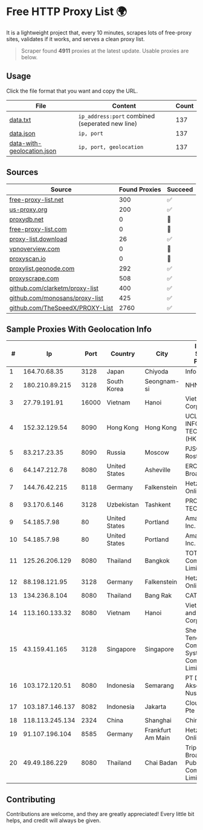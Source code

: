 
# Free HTTP Proxy List 🌍

It is a lightweight project that, every 10 minutes, scrapes lots of free-proxy sites, validates if it works, and serves a clean proxy list.


> Scraper found **4911** proxies at the latest update. Usable proxies are below.

## Usage

Click the file format that you want and copy the URL.


|File|Content|Count|
|----|-------|-----|
|[data.txt](https://raw.githubusercontent.com/themiralay/Proxy-List-World/master/data.txt)|`ip_address:port` combined (seperated new line)|137|
|[data.json](https://raw.githubusercontent.com/themiralay/Proxy-List-World/master/data.json)|`ip, port`|137|
|[data-with-geolocation.json](https://raw.githubusercontent.com/themiralay/Proxy-List-World/master/data-with-geolocation.json)|`ip, port, geolocation`|137|

## Sources

|Source|Found Proxies|Succeed|
|------|-------------|-------|
|[free-proxy-list.net](https://free-proxy-list.net)|300|✅|
|[us-proxy.org](https://www.us-proxy.org)|200|✅|
|[proxydb.net](http://proxydb.net)|0|🚫|
|[free-proxy-list.com](https://free-proxy-list.com/?page=&port=&type%5B%5D=http&type%5B%5D=https&up_time=0&search=Search)|0|🚫|
|[proxy-list.download](https://www.proxy-list.download/HTTP)|26|✅|
|[vpnoverview.com](https://vpnoverview.com/privacy/anonymous-browsing/free-proxy-servers)|0|🚫|
|[proxyscan.io](https://www.proxyscan.io)|0|🚫|
|[proxylist.geonode.com](https://proxylist.geonode.com/api/proxy-list?limit=300&page=1&sort_by=lastChecked&sort_type=desc&protocols=http,https)|292|✅|
|[proxyscrape.com](https://api.proxyscrape.com/v2/?request=displayproxies&protocol=http&timeout=10000&country=all&ssl=all&anonymity=all)|508|✅|
|[github.com/clarketm/proxy-list](https://raw.githubusercontent.com/clarketm/proxy-list/master/proxy-list-raw.txt)|400|✅|
|[github.com/monosans/proxy-list](https://raw.githubusercontent.com/monosans/proxy-list/main/proxies/http.txt)|425|✅|
|[github.com/TheSpeedX/PROXY-List](https://raw.githubusercontent.com/TheSpeedX/PROXY-List/master/http.txt)|2760|✅|


## Sample Proxies With Geolocation Info

|#|Ip|Port|Country|City|Internet Service Provider|
|-|--|----|-------|----|-------------------------|
|1|164.70.68.35|3128|Japan|Chiyoda|InfoSphere|
|2|180.210.89.215|3128|South Korea|Seongnam-si|NHNCLOUD|
|3|27.79.191.91|16000|Vietnam|Hanoi|Viettel Corporation|
|4|152.32.129.54|8090|Hong Kong|Hong Kong|UCLOUD INFORMATION TECHNOLOGY (HK) LIMITED|
|5|83.217.23.35|8090|Russia|Moscow|PJSC Rostelecom|
|6|64.147.212.78|8080|United States|Asheville|ERC Broadband|
|7|144.76.42.215|8118|Germany|Falkenstein|Hetzner Online GmbH|
|8|93.170.6.146|3128|Uzbekistan|Tashkent|PRO DATA-TECH Ltd.|
|9|54.185.7.98|80|United States|Portland|Amazon.com, Inc.|
|10|54.185.7.98|80|United States|Portland|Amazon.com, Inc.|
|11|125.26.206.129|8080|Thailand|Bangkok|TOT Public Company Limited|
|12|88.198.121.95|3128|Germany|Falkenstein|Hetzner Online GmbH|
|13|134.236.8.104|8080|Thailand|Bang Rak|CAT-BB|
|14|113.160.133.32|8080|Vietnam|Hanoi|VietNam Post and Telecom Corporation|
|15|43.159.41.165|3128|Singapore|Singapore|Shenzhen Tencent Computer Systems Company Limited|
|16|103.172.120.51|8080|Indonesia|Semarang|PT Digital Akses Nusantara|
|17|103.187.146.137|8082|Indonesia|Jakarta|Cloud Host Pte Ltd|
|18|118.113.245.134|2324|China|Shanghai|Chinanet|
|19|91.107.196.104|8585|Germany|Frankfurt Am Main|Hetzner Online AG|
|20|49.49.186.229|8080|Thailand|Chai Badan|Triple T Broadband Public Company Limited|



## Contributing

Contributions are welcome, and they are greatly appreciated! Every
little bit helps, and credit will always be given.

